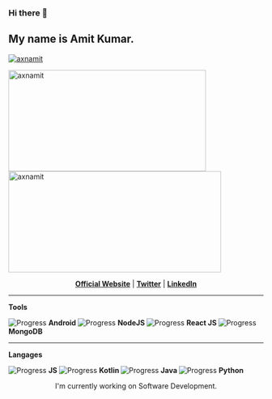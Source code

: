 ### Hi there 👋

## My name is Amit Kumar.


<p align="left"> <a href="https://github.com/ryo-ma/github-profile-trophy"><img src="https://github-profile-trophy.vercel.app/?username=axnamit" alt="axnamit" /></a> </p>


<p><img align="left" src="https://github-readme-stats.vercel.app/api/top-langs/?username=axnamit&layout=compact&hide=html" alt="axnamit" width="390" height="200"/></p>
<p>&nbsp;<img align="center" src="https://github-readme-stats.vercel.app/api?username=axnamit&show_icons=true" alt="axnamit"  width="420" height="200"/></p>


<p align="center">
  <strong><a href="https://axnamit.github.io/">Official Website</a></strong> |
  <strong><a href="https://twitter.com/YoungLordOn">Twitter</a></strong> |
  <strong><a href="https://www.linkedin.com/in/amit-kumar-b28488167">LinkedIn</a></strong> 
  
  ******

  <p><strong>Tools</strong></p>


<p align="center">

  ![Progress](https://progress-bar.dev/70/)         <strong>Android </strong>
  ![Progress](https://progress-bar.dev/50/)         <strong>NodeJS </strong>
  ![Progress](https://progress-bar.dev/30/)         <strong>React JS </strong>
  ![Progress](https://progress-bar.dev/50/)         <strong>MongoDB </strong></p>
  ******

  
  <p><strong>Langages</strong></p>
<p align="center">

  ![Progress](https://progress-bar.dev/80/)         <strong>JS</strong>
  ![Progress](https://progress-bar.dev/80/)         <strong>Kotlin </strong>
  ![Progress](https://progress-bar.dev/70/)         <strong>Java </strong>
  ![Progress](https://progress-bar.dev/50/)         <strong>Python </strong></p>
  



<p align="center">I'm currently working on Software Development.</p>





